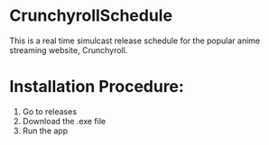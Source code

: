 # CrunchyrollSchedule

This is a real time simulcast release schedule for the popular anime streaming website, Crunchyroll.  

# Installation Procedure:

1. Go to releases  
2. Download the .exe file  
3. Run the app
